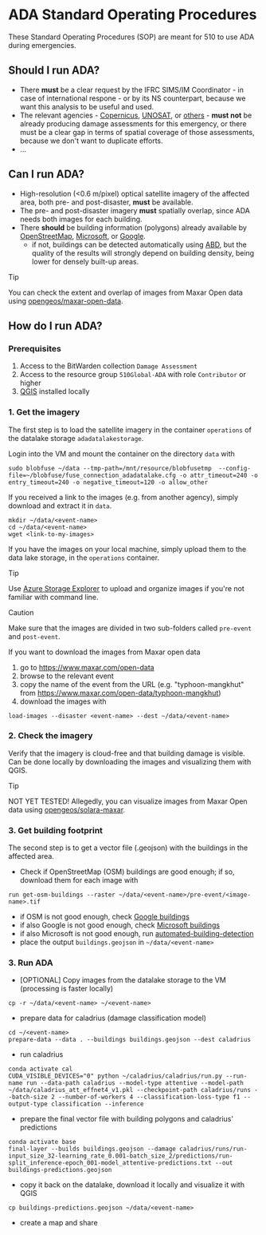 # ADA Standard Operating Procedures
These Standard Operating Procedures (SOP) are meant for 510 to use ADA during emergencies.

## Should I run ADA?
* There **must** be a clear request by the IFRC SIMS/IM Coordinator - in case of international respone - or by its NS counterpart, because we want this analysis to be useful and used.
* The relevant agencies - [Copernicus](https://emergency.copernicus.eu/mapping/list-of-activations-rapid), [UNOSAT](https://unosat.org/products/), or [others](https://data.humdata.org/search?q=damage+assessment) - **must not** be already producing damage assessments for this emergency, or there must be a clear gap in terms of spatial coverage of those assessments, because we don't want to duplicate efforts.
* ...

## Can I run ADA?
* High-resolution (<0.6 m/pixel) optical satellite imagery of the affected area, both pre- and post-disaster, **must** be available.
* The pre- and post-disaster imagery **must** spatially overlap, since ADA needs both images for each building.
* There **should** be building information (polygons) already available by [OpenStreetMap](https://www.openstreetmap.org/), [Microsoft](https://github.com/microsoft/GlobalMLBuildingFootprints/blob/main/examples/example_building_footprints.ipynb), or [Google](https://sites.research.google/open-buildings/#download). 
  * if not, buildings can be detected automatically using [ABD](https://github.com/rodekruis/ada-collection/tree/master/abd_model), but the quality of the results will strongly depend on building density, being lower for densely built-up areas.

> [!TIP]
> You can check the extent and overlap of images from Maxar Open data using [opengeos/maxar-open-data](https://github.com/opengeos/maxar-open-data).

## How do I run ADA?

### Prerequisites
1. Access to the BitWarden collection `Damage Assessment`
2. Access to the resource group `510Global-ADA` with role `Contributor` or higher
3. [QGIS](https://www.qgis.org/en/site/index.html) installed locally

### 1. Get the imagery
The first step is to load the satellite imagery in the container `operations` of the datalake storage `adadatalakestorage`. 

Login into the VM and mount the container on the directory `data` with
```commandline
sudo blobfuse ~/data --tmp-path=/mnt/resource/blobfusetmp  --config-file=~/blobfuse/fuse_connection_adadatalake.cfg -o attr_timeout=240 -o entry_timeout=240 -o negative_timeout=120 -o allow_other
```

If you received a link to the images (e.g. from another agency), simply download and extract it in `data`.
```commandline
mkdir ~/data/<event-name>
cd ~/data/<event-name>
wget <link-to-my-images>
```

If you have the images on your local machine, simply upload them to the data lake storage, in the `operations` container.

> [!TIP]
> Use [Azure Storage Explorer](https://azure.microsoft.com/en-us/products/storage/storage-explorer) to upload and organize images if you're not familiar with command line.

> [!CAUTION]
> Make sure that the images are divided in two sub-folders called `pre-event` and `post-event`.

If you want to download the images from Maxar open data
  1. go to https://www.maxar.com/open-data
  2. browse to the relevant event
  3. copy the name of the event from the URL (e.g. "typhoon-mangkhut" from https://www.maxar.com/open-data/typhoon-mangkhut)
  4. download the images with 
  ```commandline
  load-images --disaster <event-name> --dest ~/data/<event-name>
  ```

### 2. Check the imagery
Verify that the imagery is cloud-free and that building damage is visible. Can be done locally by downloading the images and visualizing them with QGIS.

> [!TIP]
> NOT YET TESTED! Allegedly, you can visualize images from Maxar Open data using [opengeos/solara-maxar](https://github.com/opengeos/solara-maxar).

### 3. Get building footprint
The second step is to get a vector file (.geojson) with the buildings in the affected area.
* Check if OpenStreetMap (OSM) buildings are good enough; if so, download them for each image with
```commandline
run get-osm-buildings --raster ~/data/<event-name>/pre-event/<image-name>.tif
```

* if OSM is not good enough, check [Google buildings](https://sites.research.google/open-buildings/#download)
* if also Google is not good enough, check [Microsoft buildings](https://github.com/microsoft/GlobalMLBuildingFootprints/blob/main/examples/example_building_footprints.ipynb)
* if also Microsoft is not good enough, run [automated-building-detection](https://github.com/rodekruis/automated-building-detection?tab=readme-ov-file#end-to-end-example)
* place the output `buildings.geojson` in `~/data/<event-name>`

### 3. Run ADA
* [OPTIONAL] Copy images from the datalake storage to the VM (processing is faster locally)
```
cp -r ~/data/<event-name> ~/<event-name>
```
* prepare data for caladrius (damage classification model)
```
cd ~/<event-name>
prepare-data --data . --buildings buildings.geojson --dest caladrius
```
* run caladrius
```
conda activate cal
CUDA_VISIBLE_DEVICES="0" python ~/caladrius/caladrius/run.py --run-name run --data-path caladrius --model-type attentive --model-path ~/data/caladrius_att_effnet4_v1.pkl --checkpoint-path caladrius/runs --batch-size 2 --number-of-workers 4 --classification-loss-type f1 --output-type classification --inference
```
* prepare the final vector file with building polygons and caladrius' predictions
```
conda activate base
final-layer --builds buildings.geojson --damage caladrius/runs/run-input_size_32-learning_rate_0.001-batch_size_2/predictions/run-split_inference-epoch_001-model_attentive-predictions.txt --out buildings-predictions.geojson
```
* copy it back on the datalake, download it locally and visualize it with QGIS
```
cp buildings-predictions.geojson ~/data/<event-name>
```
* create a map and share